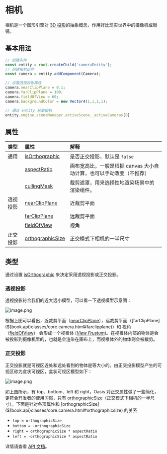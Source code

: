# 相机

相机是一个图形引擎对 [3D 投影](https://en.wikipedia.org/wiki/3D_projection)的抽象概念，作用好比现实世界中的摄像机或眼镜。

## 基本用法
```typescript
// 创建实体
const entity = root.createChild('cameraEntity');
// 创建相机组件
const camera = entity.addComponent(Camera);

// 设置透视投影属性
camera.nearClipPlane = 0.1;
camera.farClipPlane = 100;
camera.fieldOfView = 60;
camera.backgroundColor = new Vector4(1,1,1,1);

// 通过 entity 获取相机
entity.engine.sceneManager.activeScene._activeCameras[0]
```
## 属性

|类型|属性|解释|
|:--|:--|:--|
|通用|[isOrthographic](${book.api}classes/core.camera.html#isorthographic)|是否正交投影，默认是 `false`|
||[aspectRatio](${book.api}classes/core.camera.html#aspectratio)|画布宽高比，一般是根据 canvas 大小自动计算，也可以手动改变（不推荐）|
|          | [cullingMask](${book.api}classes/core.camera.html#cullingmask) | 裁剪遮罩，用来选择性地渲染场景中的渲染组件。                 |
|透视投影| [nearClipPlane](${book.api}classes/core.camera.html#nearclipplane) | 近裁剪平面                                                   |
|| [farClipPlane](${book.api}classes/core.camera.html#farclipplane) | 远裁剪平面                                                   |
|| [fieldOfView](${book.api}classes/core.camera.html#fieldofview) | 视角                                                         |
|正交投影|[orthographicSize](${book.api}classes/core.camera.html#orthographicsize)|正交模式下相机的一半尺寸|

## 类型

通过设置 [isOrthographic](${book.api}classes/core.camera.html#isorthographic) 来决定采用透视投影或正交投影。

### 透视投影

透视投影符合我们的近大远小模型，可以看一下透视模型示意图：

![image.png](https://gw.alipayobjects.com/mdn/rms_d27172/afts/img/A*isMHSpe21ZMAAAAAAAAAAAAAARQnAQ)

根据上图可以看出，近裁剪平面（[nearClipPlane](${book.api}classes/core.camera.html#nearclipplane)），远裁剪平面（[farClipPlane](${book.api}classes/core.camera.html#farclipplane)）和 视角（[fieldOfView](${book.api}classes/core.camera.html#fieldofview)） 会形成一个视椎体 ([*View Frustum*](https://en.wikipedia.org/wiki/Viewing_frustum))。在视椎体内部的物体是会被投影到摄像机里的，也就是会渲染在画布上，而视椎体外的物体则会被裁剪。


### 正交投影

正交投影就是可视区近处和远处看到的物体是等大小的。由正交投影模型产生的可视区称为盒状可视区，盒状可视区模型如下：

![image.png](https://gw.alipayobjects.com/mdn/rms_d27172/afts/img/A*KEuGSqX-vXsAAAAAAAAAAAAAARQnAQ)

如上图所示，有 top、bottom、left 和 right，Oasis 对正交属性做了一些简化，更符合开发者的使用习惯，只有 [orthographicSize](${book.api}classes/core.camera.html#orthographicsize)（正交模式下相机的一半尺寸）。下面是针对各项属性和 [orthographicSize](${book.api}classes/core.camera.html#orthographicsize) 的关系

- `top = orthographicSize`
- `bottom = -orthographicSize`
- `right = orthographicSize * aspectRatio`
- `left = -orthographicSize * aspectRatio`


详情请查看 [API 文档](${book.api}classes/core.camera.html)。